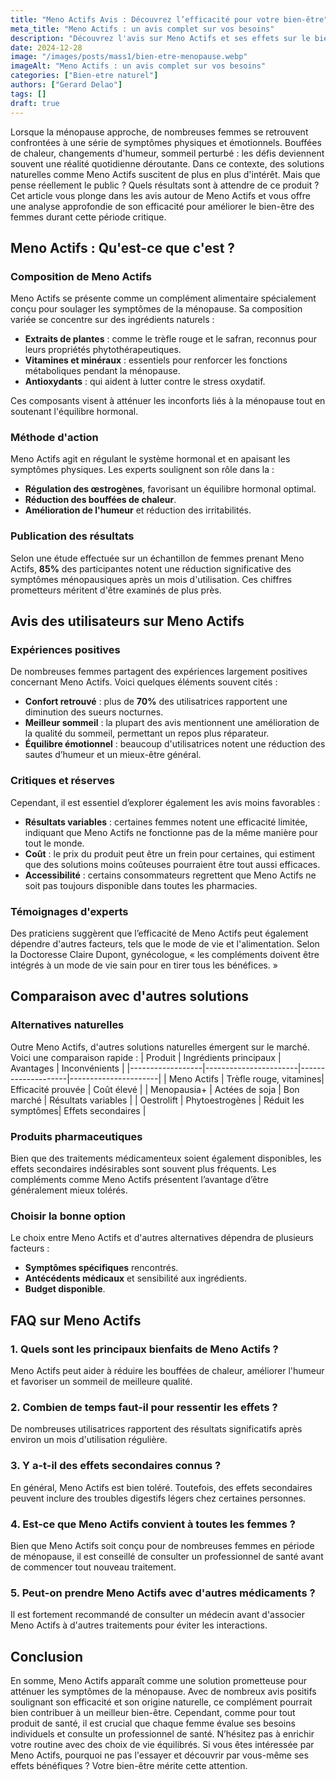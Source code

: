 ```yaml
---
title: "Meno Actifs Avis : Découvrez l’efficacité pour votre bien-être"
meta_title: "Meno Actifs : un avis complet sur vos besoins"
description: "Découvrez l'avis sur Meno Actifs et ses effets sur le bien-être pendant la ménopause. Que disent les utilisateurs ?"
date: 2024-12-28
image: "/images/posts/mass1/bien-etre-menopause.webp"
imageAlt: "Meno Actifs : un avis complet sur vos besoins"
categories: ["Bien-etre naturel"]
authors: ["Gerard Delao"]
tags: []
draft: true
---
```


Lorsque la ménopause approche, de nombreuses femmes se retrouvent confrontées à une série de symptômes physiques et émotionnels. Bouffées de chaleur, changements d'humeur, sommeil perturbé : les défis deviennent souvent une réalité quotidienne déroutante. Dans ce contexte, des solutions naturelles comme Meno Actifs suscitent de plus en plus d'intérêt. Mais que pense réellement le public ? Quels résultats sont à attendre de ce produit ? Cet article vous plonge dans les avis autour de Meno Actifs et vous offre une analyse approfondie de son efficacité pour améliorer le bien-être des femmes durant cette période critique.

## Meno Actifs : Qu'est-ce que c'est ?

### Composition de Meno Actifs
Meno Actifs se présente comme un complément alimentaire spécialement conçu pour soulager les symptômes de la ménopause. Sa composition variée se concentre sur des ingrédients naturels :

- **Extraits de plantes** : comme le trèfle rouge et le safran, reconnus pour leurs propriétés phytothérapeutiques.
- **Vitamines et minéraux** : essentiels pour renforcer les fonctions métaboliques pendant la ménopause.
- **Antioxydants** : qui aident à lutter contre le stress oxydatif.

Ces composants visent à atténuer les inconforts liés à la ménopause tout en soutenant l'équilibre hormonal.

### Méthode d'action
Meno Actifs agit en régulant le système hormonal et en apaisant les symptômes physiques. Les experts soulignent son rôle dans la :
- **Régulation des œstrogènes**, favorisant un équilibre hormonal optimal.
- **Réduction des bouffées de chaleur**.
- **Amélioration de l'humeur** et réduction des irritabilités.

### Publication des résultats
Selon une étude effectuée sur un échantillon de femmes prenant Meno Actifs, **85%** des participantes notent une réduction significative des symptômes ménopausiques après un mois d'utilisation. Ces chiffres prometteurs méritent d'être examinés de plus près.

## Avis des utilisateurs sur Meno Actifs

### Expériences positives
De nombreuses femmes partagent des expériences largement positives concernant Meno Actifs. Voici quelques éléments souvent cités :
- **Confort retrouvé** : plus de **70%** des utilisatrices rapportent une diminution des sueurs nocturnes.
- **Meilleur sommeil** : la plupart des avis mentionnent une amélioration de la qualité du sommeil, permettant un repos plus réparateur.
- **Équilibre émotionnel** : beaucoup d'utilisatrices notent une réduction des sautes d’humeur et un mieux-être général.

### Critiques et réserves
Cependant, il est essentiel d’explorer également les avis moins favorables :
- **Résultats variables** : certaines femmes notent une efficacité limitée, indiquant que Meno Actifs ne fonctionne pas de la même manière pour tout le monde.
- **Coût** : le prix du produit peut être un frein pour certaines, qui estiment que des solutions moins coûteuses pourraient être tout aussi efficaces.
- **Accessibilité** : certains consommateurs regrettent que Meno Actifs ne soit pas toujours disponible dans toutes les pharmacies.

### Témoignages d'experts
Des praticiens suggèrent que l’efficacité de Meno Actifs peut également dépendre d'autres facteurs, tels que le mode de vie et l'alimentation. Selon la Doctoresse Claire Dupont, gynécologue, « les compléments doivent être intégrés à un mode de vie sain pour en tirer tous les bénéfices. »

## Comparaison avec d'autres solutions

### Alternatives naturelles
Outre Meno Actifs, d'autres solutions naturelles émergent sur le marché. Voici une comparaison rapide :
| Produit          | Ingrédients principaux | Avantages          | Inconvénients        |
|------------------|-----------------------|--------------------|----------------------|
| Meno Actifs      | Trèfle rouge, vitamines| Efficacité prouvée  | Coût élevé           |
| Menopausia+      | Actées de soja        | Bon marché         | Résultats variables   |
| Oestrolift       | Phytoestrogènes       | Réduit les symptômes| Effets secondaires   |

### Produits pharmaceutiques
Bien que des traitements médicamenteux soient également disponibles, les effets secondaires indésirables sont souvent plus fréquents. Les compléments comme Meno Actifs présentent l’avantage d’être généralement mieux tolérés.

### Choisir la bonne option
Le choix entre Meno Actifs et d'autres alternatives dépendra de plusieurs facteurs :
- **Symptômes spécifiques** rencontrés.
- **Antécédents médicaux** et sensibilité aux ingrédients.
- **Budget disponible**.

## FAQ sur Meno Actifs

### 1. Quels sont les principaux bienfaits de Meno Actifs ?
Meno Actifs peut aider à réduire les bouffées de chaleur, améliorer l'humeur et favoriser un sommeil de meilleure qualité.

### 2. Combien de temps faut-il pour ressentir les effets ?
De nombreuses utilisatrices rapportent des résultats significatifs après environ un mois d'utilisation régulière.

### 3. Y a-t-il des effets secondaires connus ?
En général, Meno Actifs est bien toléré. Toutefois, des effets secondaires peuvent inclure des troubles digestifs légers chez certaines personnes.

### 4. Est-ce que Meno Actifs convient à toutes les femmes ?
Bien que Meno Actifs soit conçu pour de nombreuses femmes en période de ménopause, il est conseillé de consulter un professionnel de santé avant de commencer tout nouveau traitement.

### 5. Peut-on prendre Meno Actifs avec d'autres médicaments ?
Il est fortement recommandé de consulter un médecin avant d'associer Meno Actifs à d'autres traitements pour éviter les interactions.

## Conclusion

En somme, Meno Actifs apparaît comme une solution prometteuse pour atténuer les symptômes de la ménopause. Avec de nombreux avis positifs soulignant son efficacité et son origine naturelle, ce complément pourrait bien contribuer à un meilleur bien-être. Cependant, comme pour tout produit de santé, il est crucial que chaque femme évalue ses besoins individuels et consulte un professionnel de santé. N’hésitez pas à enrichir votre routine avec des choix de vie équilibrés. Si vous êtes intéressée par Meno Actifs, pourquoi ne pas l'essayer et découvrir par vous-même ses effets bénéfiques ? Votre bien-être mérite cette attention.

